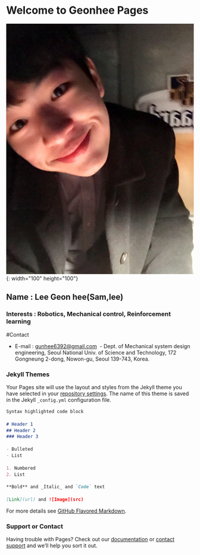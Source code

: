 # Welcome to Geonhee Pages

![Profile](./images/profile.jpeg){: width="100" height="100"}
## Name : Lee Geon hee(Sam,lee)

### Interests : Robotics, Mechanical control, Reinforcement learning

#Contact
  - E-mail : gunhee6392@gmail.com
  - Dept. of Mechanical system design engineering, Seoul National Univ. of Science and Technology, 172 Gongneung 2-dong, Nowon-gu, Seoul 139-743, Korea.


### Jekyll Themes

Your Pages site will use the layout and styles from the Jekyll theme you have selected in your [repository settings](https://github.com/Geonhee-LEE/geon.github.io/settings). The name of this theme is saved in the Jekyll `_config.yml` configuration file.


```markdown
Syntax highlighted code block

# Header 1
## Header 2
### Header 3

- Bulleted
- List

1. Numbered
2. List

**Bold** and _Italic_ and `Code` text

[Link](url) and ![Image](src)
```

For more details see [GitHub Flavored Markdown](https://guides.github.com/features/mastering-markdown/).


### Support or Contact

Having trouble with Pages? Check out our [documentation](https://help.github.com/categories/github-pages-basics/) or [contact support](https://github.com/contact) and we’ll help you sort it out.

